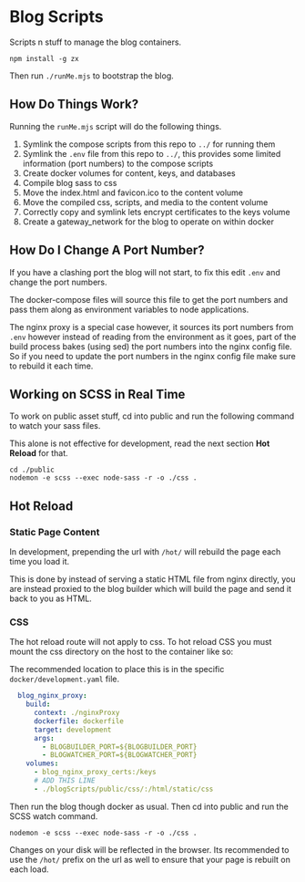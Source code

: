 # Blog Scripts

Scripts n stuff to manage the blog containers.

```none
npm install -g zx
```

Then run `./runMe.mjs` to bootstrap the blog.

## How Do Things Work?

Running the `runMe.mjs` script will do the following things.

1. Symlink the compose scripts from this repo to `../` for running them
2. Symlink the `.env` file from this repo to `../`, this provides some limited information (port numbers) to the compose scripts
3. Create docker volumes for content, keys, and databases
4. Compile blog sass to css
5. Move the index.html and favicon.ico to the content volume
6. Move the compiled css, scripts, and media to the content volume
7. Correctly copy and symlink lets encrypt certificates to the keys volume
8. Create a gateway_network for the blog to operate on within docker

## How Do I Change A Port Number?

If you have a clashing port the blog will not start, to fix this edit `.env` and change the port numbers.

The docker-compose files will source this file to get the port numbers and pass them along as environment variables to node applications.

The nginx proxy is a special case however, it sources its port numbers from `.env` however instead of reading from the environment as it goes,
part of the build process bakes (using sed) the port numbers into the nginx config file. So if you need to update the port numbers in the nginx config file make sure to rebuild it each time.

## Working on SCSS in Real Time

To work on public asset stuff, cd into public and run the following command to watch your sass files.

This alone is not effective for development, read the next section **Hot Reload** for that.

```none
cd ./public
nodemon -e scss --exec node-sass -r -o ./css .
```

## Hot Reload

### Static Page Content

In development, prepending the url with `/hot/` will rebuild the page each time you load it.

This is done by instead of serving a static HTML file from nginx directly, you are instead
proxied to the blog builder which will build the page and send it back to you as HTML.

### CSS

The hot reload route will not apply to css. To hot reload CSS you must mount the css directory on the host
to the container like so:

The recommended location to place this is in the specific `docker/development.yaml` file.

```yaml
  blog_nginx_proxy:
    build:
      context: ./nginxProxy
      dockerfile: dockerfile
      target: development
      args:
        - BLOGBUILDER_PORT=${BLOGBUILDER_PORT}
        - BLOGWATCHER_PORT=${BLOGWATCHER_PORT}
    volumes:
      - blog_nginx_proxy_certs:/keys
      # ADD THIS LINE
      - ./blogScripts/public/css/:/html/static/css
```

Then run the blog though docker as usual. Then cd into public and run the SCSS watch command.

```none
nodemon -e scss --exec node-sass -r -o ./css .
```

Changes on your disk will be reflected in the browser. Its recommended to use the `/hot/` prefix on the url as well to ensure that your page is rebuilt on each load.
